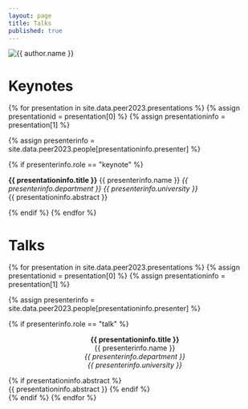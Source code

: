 ```yaml
---
layout: page
title: Talks
published: true
---
```


<div class="page" markdown="1">

<img
    class="me"
    alt="{{ author.name }}"
    src="{{ site.author.photo | relative_url }}"
    srcset="{{ site.author.photo2x | relative_url }} 2x"
/>

# Keynotes

{% for presentation in site.data.peer2023.presentations %}
{% assign presentationid = presentation[0] %}
{% assign presentationinfo = presentation[1] %}

{% assign presenterinfo = site.data.peer2023.people[presentationinfo.presenter] %}

{% if presenterinfo.role == "keynote" %}

<b>{{ presentationinfo.title }}</b>
{{ presenterinfo.name }}
<i>{{ presenterinfo.department }}</i>
<i>{{ presenterinfo.university }}</i>
<br/>
{{ presentationinfo.abstract }}
<br/>

{% endif %}
{% endfor %}

# Talks

{% for presentation in site.data.peer2023.presentations %}
{% assign presentationid = presentation[0] %}
{% assign presentationinfo = presentation[1] %}

{% assign presenterinfo = site.data.peer2023.people[presentationinfo.presenter] %}

{% if presenterinfo.role == "talk" %}

<center><b>{{ presentationinfo.title }}</b></center>
<center>{{ presenterinfo.name }}</center>
<center><i>{{ presenterinfo.department }}</i></center>
<center><i>{{ presenterinfo.university }}</i></center>

{% if presentationinfo.abstract %}
<br/>
{{ presentationinfo.abstract }}
{% endif %}
<br/>
{% endif %}
{% endfor %}

</div>